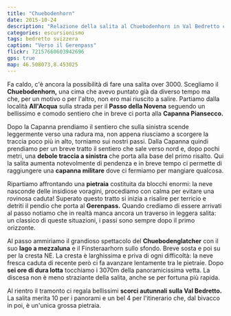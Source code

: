 ```yaml
---
title: "Chuebodenhorn"
date: 2015-10-24
description: "Relazione della salita al Chuebodenhorn in Val Bedretto con partenza dalla località All'Acqua."
categories: escursionismo
tags: bedretto svizzera  
caption: "Verso il Gerenpass"
flickr: 72157660603942696
gps: true
map: 46.508073,8.453025
---
```


Fa caldo, c'è ancora la possibilità di fare una salita over 3000. Scegliamo il **Chuebodenhorn,** una cima che avevo puntato già da diverso tempo ma che, per un motivo o per l'altro, non ero mai riuscito a salire. Partiamo dalla località **All'Acqua** sulla strada per il **Passo della Novena** seguendo un bellissimo e comodo sentiero che in breve ci porta alla **Capanna Piansecco.**

Dopo la Capanna prendiamo il sentiero che sulla sinistra scende leggermente verso una radura ma, non appena riusciamo a scorgere la traccia poco più in alto, torniamo sui nostri passi. Dalla Capanna quindi prendiamo per un breve tratto il sentiero che sale verso nord e, dopo pochi metri, una **debole traccia a sinistra** che porta alla base del primo risalto. Qui la salita aumenta notevolmente di pendenza e in breve tempo ci permette di raggiungere una **capanna militare** dove ci fermiamo per mangiare qualcosa.

Ripartiamo affrontando una **pietraia** costituita da blocchi enormi: la neve nasconde delle insidiose voragini, procediamo con calma per evitare una rovinosa caduta! Superato questo tratto si inizia a risalire per terricio e detriti il pendio che porta al **Gerenpass.** Quando crediamo di essere arrivati al passo notiamo che in realtà manca ancora un traverso in leggera salita: un classico di queste situazioni, i passi sono sempre dopo il primo orizzonte.

Al passo ammiriamo il grandioso spettacolo del **Chuebodenglatcher** con il suo **lago a mezzaluna** e il Finsteraarhorn sullo sfondo. Breve sosta e poi su per la cresta NE. La cresta è larghissima e priva di ogni difficoltà: la neve fresca caduta di recente però ci fa avanzare lentamente tra le pietraie. Dopo **sei ore di dura lotta** tocchiamo i 3070m della panoramicissima vetta. La discesa non è meno straziante della salita, anche se per fortuna più rapida. 

Al rientro il tramonto ci regala bellissimi **scorci autunnali sulla Val Bedretto.** La salita merita 10 per i panorami e un bel 4 per l'itinerario che, dal bivacco in poi, è un'unica grossa pietraia.